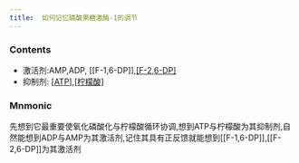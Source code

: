 ```yaml
---
title:  如何记忆磷酸果糖激酶-1的调节
--- 
```


### Contents
- 激活剂:AMP,ADP, [[F-1,6-DP]],[[F-2,6-DP]](最强激活剂)
- 抑制剂: [[ATP]](使之与氧化磷酸化协调),[[柠檬酸]](使之与三羧酸循环协调)
### Mnmonic
先想到它最重要使氧化磷酸化与柠檬酸循环协调,想到ATP与柠檬酸为其抑制剂,自然能想到ADP与AMP为其激活剂,记住其具有正反馈就能想到[[F-1,6-DP]],[[F-2,6-DP]]为其激活剂

